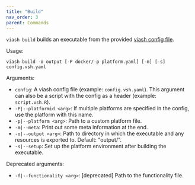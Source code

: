 ```yaml
---
title: "Build"
nav_order: 3
parent: Commands
---
```


`viash build` builds an executable from the provided [viash config file](../../config).

Usage: 
```
viash build -o output [-P docker/-p platform.yaml] [-m] [-s] config.vsh.yaml
```

Arguments:

* `config`: A viash config file (example: `config.vsh.yaml`). This argument can also be a script with the config as a header (example: `script.vsh.R`).
* `-P|--platformid <arg>`: If multiple platforms are specified in the config, use the platform with this name.
* `-p|--platform <arg>`: Path to a custom platform file.
* `-m|--meta`: Print out some meta information at the end.
* `-o|--output <arg>`: Path to directory in which the executable and any resources is exported to. Default: "output/".
* `-s|--setup`: Set up the platform environment after building the executable.

Deprecated arguments:
* `-f|--functionality <arg>`: [deprecated] Path to the functionality file.

